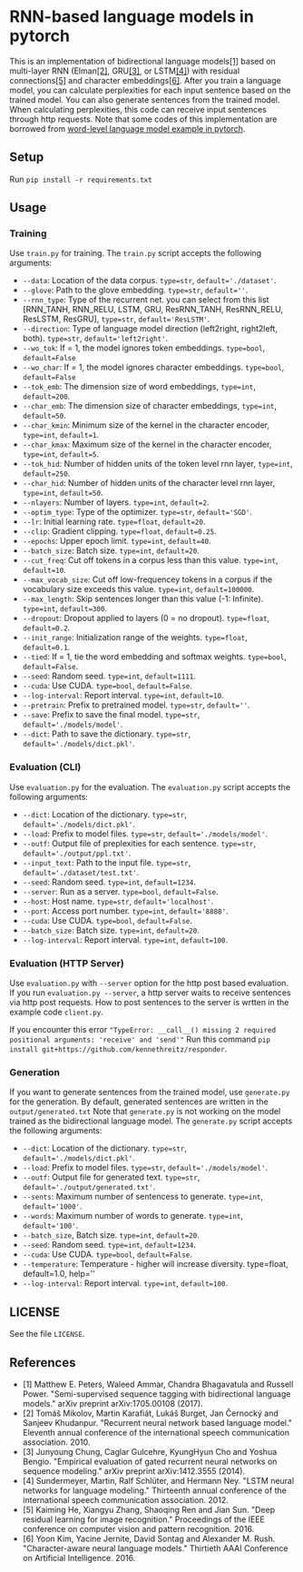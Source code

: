 # RNN-based language models in pytorch

This is an implementation of bidirectional language models[[1]](#cite1) based on multi-layer RNN (Elman[[2]](#cite2), GRU[[3]](#cite3), or LSTM[[4]](#cite4)) with residual connections[[5]](#cite5) and character embeddings[[6]](#cite6).
After you train a language model, you can calculate perplexities for each input sentence based on the trained model.
You can also generate sentences from the trained model.
When calculating perplexities, this code can receive input sentences through http requests.
Note that some codes of this implementation are borrowed from [word-level language model example in pytorch](https://github.com/pytorch/examples).

## Setup

Run `pip install -r requirements.txt`

## Usage
### Training

Use `train.py` for training.
The `train.py` script accepts the following arguments:

- `--data`: Location of the data corpus. `type=str`, `default='./dataset'`.
- `--glove`: Path to the glove embedding. `type=str`, `default=''`.
- `--rnn_type`: Type of the recurrent net. you can select from this list [RNN_TANH, RNN_RELU, LSTM, GRU, ResRNN_TANH, ResRNN_RELU, ResLSTM, ResGRU], `type=str`, `default='ResLSTM'`.
- `--direction`: Type of language model direction (left2right, right2left, both). `type=str`, `default='left2right'`.
- `--wo_tok`: If = 1, the model ignores token embeddings. `type=bool`, `default=False`
- `--wo_char`: If = 1, the model ignores character embeddings. `type=bool`, `default=False`
- `--tok_emb`: The dimension size of word embeddings, `type=int`, `default=200`.
- `--char_emb`: The dimension size of character embeddings, `type=int`, `default=50`.
- `--char_kmin`: Minimum size of the kernel in the character encoder, `type=int`, `default=1`.
- `--char_kmax`: Maximum size of the kernel in the character encoder, `type=int`, `default=5`.
- `--tok_hid`: Number of hidden units of the token level rnn layer, `type=int`, `default=250`.
- `--char_hid`: Number of hidden units of the character level rnn layer, `type=int`, `default=50`.
- `--nlayers`: Number of layers. `type=int`, `default=2`.
- `--optim_type`: Type of the optimizer. `type=str`, `default='SGD'`.
- `--lr`: Initial learning rate. `type=float`, `default=20`.
- `--clip`: Gradient clipping. `type=float`, `default=0.25`.
- `--epochs`: Upper epoch limit. `type=int`, `default=40`.
- `--batch_size`: Batch size. `type=int`, `default=20`.
- `--cut_freq`: Cut off tokens in a corpus less than this value. `type=int`, `default=10`.
- `--max_vocab_size`: Cut off low-frequencey tokens in a corpus if the vocabulary size exceeds this value. `type=int`, `default=100000`.
- `--max_length`: Skip sentences longer than this value (-1: Infinite). `type=int`, `default=300`.
- `--dropout`: Dropout applied to layers (0 = no dropout). `type=float`, `default=0.2`.
- `--init_range`: Initialization range of the weights. `type=float`, `default=0.1`.
- `--tied`: If = 1, tie the word embedding and softmax weights. `type=bool`, `default=False`.
- `--seed`: Random seed. `type=int`, `default=1111`.
- `--cuda`: Use CUDA. `type=bool`, `default=False`.
- `--log-interval`: Report interval. `type=int`, `default=10`.
- `--pretrain`: Prefix to pretrained model. `type=str`, `default=''`.
- `--save`: Prefix to save the final model. `type=str`, `default='./models/model'`.
- `--dict`: Path to save the dictionary. `type=str`, `default='./models/dict.pkl'`.

### Evaluation (CLI)

Use `evaluation.py` for the evaluation.
The `evaluation.py` script accepts the following arguments:


- `--dict`: Location of the dictionary. `type=str`, `default='./models/dict.pkl'`.
- `--load`: Prefix to model files. `type=str`, `default='./models/model'`.
- `--outf`: Output file of preplexities for each sentence. `type=str`, `default='./output/ppl.txt'`.
- `--input_text`: Path to the input file. `type=str`, `default='./dataset/test.txt'`.
- `--seed`: Random seed. `type=int`, `default=1234`.
- `--server`: Run as a server. `type=bool`, `default=False`.
- `--host`: Host name. `type=str`, `default='localhost'`.
- `--port`: Access port number. `type=int`, `default='8888'`.
- `--cuda`: Use CUDA. `type=bool`, `default=False`.
- `--batch_size`: Batch size. `type=int`, `default=20`.
- `--log-interval`: Report interval. `type=int`, `default=100`.

### Evaluation (HTTP Server)

Use `evaluation.py` with `--server` option for the http post based evaluation.
If you run `evaluation.py --server`, a http server waits to receive sentences via http post requests.
How to post sentences to the server is wrtten in the example code `client.py`.

If you encounter this error
`"TypeError: __call__() missing 2 required positional arguments: 'receive' and 'send'"`
Run this command `pip install git+https://github.com/kennethreitz/responder`.

### Generation

If you want to generate sentences from the trained model, use `generate.py` for the generation.
By default, generated sentences are written in the `output/generated.txt`
Note that `generate.py` is not working on the model trained as the bidirectional language model.
The `generate.py` script accepts the following arguments:

- `--dict`: Location of the dictionary. `type=str`, `default='./models/dict.pkl'`.
- `--load`: Prefix to model files. `type=str`, `default='./models/model'`.
- `--outf`: Output file for generated text. `type=str`, `default='./output/generated.txt'`.
- `--sents`: Maximum number of sentencess to generate. `type=int`, `default='1000'`.
- `--words`: Maximum number of words to generate. `type=int`, `default='100'`.
- `--batch_size`, Batch size. `type=int`, `default=20`.
- `--seed`: Random seed. `type=int`, `default=1234`.
- `--cuda`: Use CUDA. `type=bool`, `default=False`.
- `--temperature`: Temperature - higher will increase diversity. type=float, default=1.0, help=''
- `--log-interval`: Report interval. `type=int`, `default=100`.

## LICENSE

See the file `LICENSE`.

## References

- <a name="cite1">[1]</a> Matthew E. Peters, Waleed Ammar, Chandra Bhagavatula and Russell Power. "Semi-supervised sequence tagging with bidirectional language models." arXiv preprint arXiv:1705.00108 (2017).
- <a name="cite2">[2]</a> Tomáš Mikolov, Martin Karafiát, Lukáš Burget, Jan Černocký and Sanjeev Khudanpur. "Recurrent neural network based language model." Eleventh annual conference of the international speech communication association. 2010.
- <a name="cite3">[3]</a> Junyoung Chung, Caglar Gulcehre, KyungHyun Cho and Yoshua Bengio. "Empirical evaluation of gated recurrent neural networks on sequence modeling." arXiv preprint arXiv:1412.3555 (2014).
- <a name="cite4">[4]</a> Sundermeyer, Martin, Ralf Schlüter, and Hermann Ney. "LSTM neural networks for language modeling." Thirteenth annual conference of the international speech communication association. 2012.
- <a name="cite5">[5]</a> Kaiming He, Xiangyu Zhang, Shaoqing Ren and Jian Sun. "Deep residual learning for image recognition." Proceedings of the IEEE conference on computer vision and pattern recognition. 2016.
- <a name="cite6">[6]</a> Yoon Kim, Yacine Jernite, David Sontag and Alexander M. Rush. "Character-aware neural language models." Thirtieth AAAI Conference on Artificial Intelligence. 2016.
